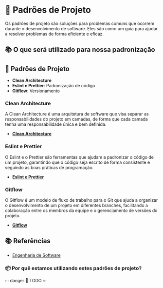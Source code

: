 # 🚀 Padrões de Projeto

Os padrões de projeto são soluções para problemas comuns que ocorrem durante o desenvolvimento de software. Eles são como um guia para ajudar a resolver problemas de forma eficiente e eficaz.

## 📚 O que será utilizado para nossa padronização

## 📝 Padrões de Projeto

- **Clean Architecture**
- **Eslint e Prettier**: Padronização de código
- **Gitflow**: Versionamento

### Clean Architecture

A Clean Architecture é uma arquitetura de software que visa separar as responsabilidades do projeto em camadas, de forma que cada camada tenha uma responsabilidade única e bem definida.

- **[Clean Architecture](./clean-architecture.md)**

### Eslint e Prettier

O Eslint e o Prettier são ferramentas que ajudam a padronizar o código de um projeto, garantindo que o código seja escrito de forma consistente e seguindo as boas práticas de programação.

- **[Eslint e Prettier](./eslint-prettier.md)**

### Gitflow

O Gitflow é um modelo de fluxo de trabalho para o Git que ajuda a organizar o desenvolvimento de um projeto em diferentes branches, facilitando a colaboração entre os membros da equipe e o gerenciamento de versões do projeto.

- **[Gitflow](./gitflow.md)**

## 📚 Referências

- [Engenharia de Software](https://google.com)

### 📦 Por quê estamos utilizando estes padrões de projeto?

::: danger 🚧 TODO
:::
